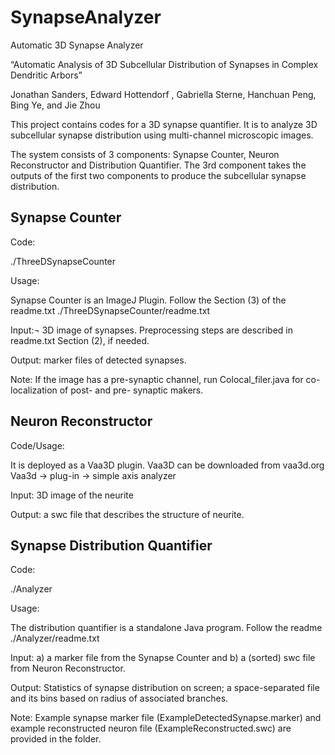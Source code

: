 # SynapseAnalyzer
Automatic 3D Synapse Analyzer

“Automatic Analysis of 3D Subcellular Distribution of Synapses  in Complex Dendritic Arbors”

Jonathan Sanders, Edward Hottendorf , Gabriella Sterne, Hanchuan Peng, Bing Ye, and Jie Zhou

This project contains codes for a 3D synapse quantifier.   It is to analyze 3D subcellular synapse distribution using multi-channel microscopic images.

The system consists of 3 components: Synapse Counter, Neuron Reconstructor and Distribution Quantifier.  The 3rd component takes the outputs of the first two components to produce the subcellular synapse distribution.

## Synapse Counter

Code:

./ThreeDSynapseCounter
 
Usage:   

Synapse Counter is an ImageJ Plugin.   Follow the Section (3) of the readme.txt
./ThreeDSynapseCounter/readme.txt
 
Input:¬ 3D image of synapses. Preprocessing steps are described in readme.txt Section (2), if needed.

Output: marker files of detected synapses.  

Note: If the image has a pre-synaptic channel,  run Colocal_filer.java for co-localization of post- and pre- synaptic makers.

## Neuron Reconstructor 

Code/Usage: 

It is deployed as a Vaa3D plugin. Vaa3D can be downloaded from vaa3d.org
   Vaa3d -> plug-in -> simple axis analyzer 

Input: 3D image of the neurite

Output: a swc file that describes the structure of neurite.

## Synapse Distribution Quantifier 

Code:

./Analyzer

Usage:

The distribution quantifier is a standalone Java program.  Follow the readme
./Analyzer/readme.txt    

Input: a) a marker file from the Synapse Counter and b) a (sorted) swc file from Neuron Reconstructor.

Output:  Statistics of synapse distribution on screen;  a space-separated file and its bins based on radius of associated branches.

Note: Example synapse marker file (ExampleDetectedSynapse.marker) and example reconstructed neuron file (ExampleReconstructed.swc) are provided in the folder. 



